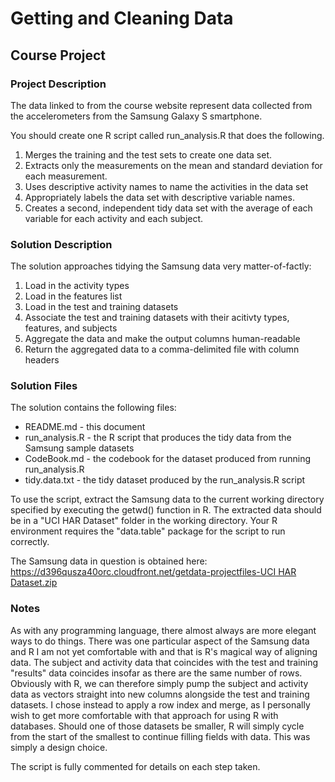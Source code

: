 # Getting and Cleaning Data

## Course Project

### Project Description
The data linked to from the course website represent data collected from the accelerometers from the Samsung Galaxy S smartphone.

You should create one R script called run_analysis.R that does the following. 

1. Merges the training and the test sets to create one data set.
2. Extracts only the measurements on the mean and standard deviation for each measurement. 
3. Uses descriptive activity names to name the activities in the data set
4. Appropriately labels the data set with descriptive variable names. 
5. Creates a second, independent tidy data set with the average of each variable for each activity and each subject. 

### Solution Description
The solution approaches tidying the Samsung data very matter-of-factly:

1. Load in the activity types
2. Load in the features list
3. Load in the test and training datasets
4. Associate the test and training datasets with their acitivty types, features, and subjects
5. Aggregate the data and make the output columns human-readable
6. Return the aggregated data to a comma-delimited file with column headers

### Solution Files
The solution contains the following files:

* README.md - this document
* run_analysis.R - the R script that produces the tidy data from the Samsung sample datasets
* CodeBook.md - the codebook for the dataset produced from running run_analysis.R
* tidy.data.txt - the tidy dataset produced by the run_analysis.R script

To use the script, extract the Samsung data to the current working directory specified by executing the getwd() function in R.  The extracted data should be in a "UCI HAR Dataset" folder in the working directory.  Your R environment requires the "data.table" package for the script to run correctly.

The Samsung data in question is obtained here:
[https://d396qusza40orc.cloudfront.net/getdata-projectfiles-UCI HAR Dataset.zip](https://d396qusza40orc.cloudfront.net/getdata%2Fprojectfiles%2FUCI%20HAR%20Dataset.zip)

### Notes
As with any programming language, there almost always are more elegant ways to do things.  There was one particular aspect of the Samsung data and R I am not yet comfortable with and that is R's magical way of aligning data.  The subject and activity data that coincides with the test and training "results" data coincides insofar as there are the same number of rows.  Obviously with R, we can therefore simply pump the subject and activity data as vectors straight into new columns alongside the test and training datasets.  I chose instead to apply a row index and merge, as I personally wish to get more comfortable with that approach for using R with databases.  Should one of those datasets be smaller, R will simply cycle from the start of the smallest to continue filling fields with data.  This was simply a design choice.

The script is fully commented for details on each step taken.